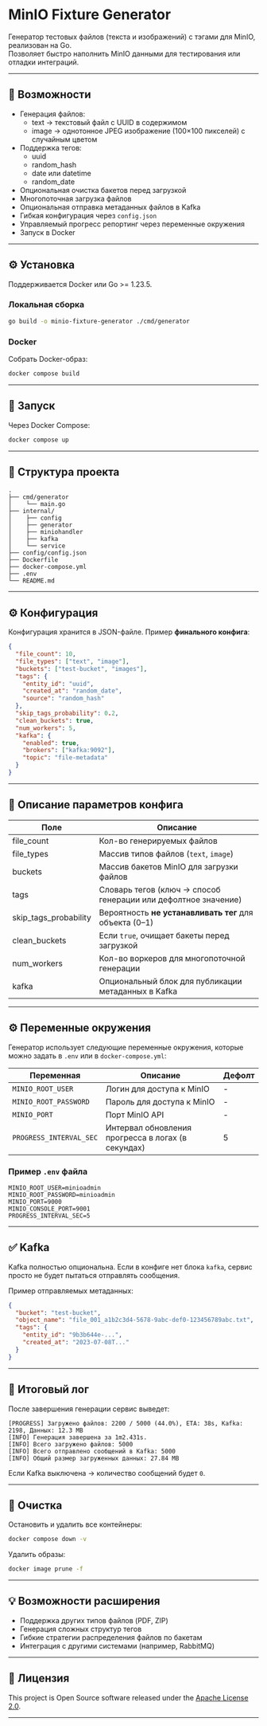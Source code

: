 # MinIO Fixture Generator

Генератор тестовых файлов (текста и изображений) с тэгами для MinIO, реализован на Go.  
Позволяет быстро наполнить MinIO данными для тестирования или отладки интеграций.

---

## 🧰 Возможности

- Генерация файлов:
  - text → текстовый файл с UUID в содержимом
  - image → однотонное JPEG изображение (100×100 пикселей) с случайным цветом
- Поддержка тегов:
  - uuid
  - random_hash
  - date или datetime
  - random_date
- Опциональная очистка бакетов перед загрузкой
- Многопоточная загрузка файлов
- Опциональная отправка метаданных файлов в Kafka
- Гибкая конфигурация через `config.json`
- Управляемый прогресс репортинг через переменные окружения
- Запуск в Docker

---

## ⚙️ Установка

Поддерживается Docker или Go >= 1.23.5.

### Локальная сборка

```bash
go build -o minio-fixture-generator ./cmd/generator
```

### Docker

Собрать Docker-образ:

```bash
docker compose build
```

---

## 🚀 Запуск

Через Docker Compose:

```bash
docker compose up
```

---

## 📁 Структура проекта

```
.
├── cmd/generator
│    └── main.go
├── internal/
│    ├── config
│    ├── generator
│    ├── miniohandler
│    ├── kafka
│    └── service
├── config/config.json
├── Dockerfile
├── docker-compose.yml
├── .env
└── README.md
```

---

## ⚙️ Конфигурация

Конфигурация хранится в JSON-файле. Пример **финального конфига**:

```json
{
  "file_count": 10,
  "file_types": ["text", "image"],
  "buckets": ["test-bucket", "images"],
  "tags": {
    "entity_id": "uuid",
    "created_at": "random_date",
    "source": "random_hash"
  },
  "skip_tags_probability": 0.2,
  "clean_buckets": true,
  "num_workers": 5,
  "kafka": {
    "enabled": true,
    "brokers": ["kafka:9092"],
    "topic": "file-metadata"
  }
}
```

---

## 📝 Описание параметров конфига

| Поле                   | Описание                                                            |
|------------------------|---------------------------------------------------------------------|
| file_count             | Кол-во генерируемых файлов                                          |
| file_types             | Массив типов файлов (`text`, `image`)                               |
| buckets                | Массив бакетов MinIO для загрузки файлов                            |
| tags                   | Словарь тегов (ключ → способ генерации или дефолтное значение)      |
| skip_tags_probability  | Вероятность **не устанавливать тег** для объекта (0–1)              |
| clean_buckets          | Если `true`, очищает бакеты перед загрузкой                         |
| num_workers            | Кол-во воркеров для многопоточной генерации                         |
| kafka                  | Опциональный блок для публикации метаданных в Kafka                 |

---

## ⚙️ Переменные окружения

Генератор использует следующие переменные окружения, которые можно задать в `.env` или в `docker-compose.yml`:

| Переменная               | Описание                                                           | Дефолт |
|--------------------------|--------------------------------------------------------------------|--------|
| `MINIO_ROOT_USER`        | Логин для доступа к MinIO                                          | -      |
| `MINIO_ROOT_PASSWORD`    | Пароль для доступа к MinIO                                         | -      |
| `MINIO_PORT`             | Порт MinIO API                                                     | -      |
| `PROGRESS_INTERVAL_SEC`  | Интервал обновления прогресса в логах (в секундах)                 | 5      |

### Пример `.env` файла

```
MINIO_ROOT_USER=minioadmin
MINIO_ROOT_PASSWORD=minioadmin
MINIO_PORT=9000
MINIO_CONSOLE_PORT=9001
PROGRESS_INTERVAL_SEC=5
```

---

## ✅ Kafka

Kafka полностью опциональна. Если в конфиге нет блока `kafka`, сервис просто не будет пытаться отправлять сообщения.

Пример отправляемых метаданных:

```json
{
  "bucket": "test-bucket",
  "object_name": "file_001_a1b2c3d4-5678-9abc-def0-123456789abc.txt",
  "tags": {
    "entity_id": "9b3b644e-...",
    "created_at": "2023-07-08T..."
  }
}
```

---

## 🧪 Итоговый лог

После завершения генерации сервис выведет:

```
[PROGRESS] Загружено файлов: 2200 / 5000 (44.0%), ETA: 38s, Kafka: 2198, Данных: 12.3 MB
[INFO] Генерация завершена за 1m2.431s.
[INFO] Всего загружено файлов: 5000
[INFO] Всего отправлено сообщений в Kafka: 5000
[INFO] Общий размер загруженных данных: 27.84 MB
```

Если Kafka выключена → количество сообщений будет `0`.

---

## 🧹 Очистка

Остановить и удалить все контейнеры:

```bash
docker compose down -v
```

Удалить образы:

```bash
docker image prune -f
```

---

## 💡 Возможности расширения

- Поддержка других типов файлов (PDF, ZIP)
- Генерация сложных структур тегов
- Гибкие стратегии распределения файлов по бакетам
- Интеграция с другими системами (например, RabbitMQ)

---

## 📜 Лицензия

This project is Open Source software released under the [Apache License 2.0](http://www.apache.org/licenses/LICENSE-2.0).

---
